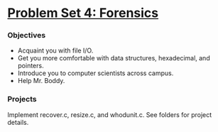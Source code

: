 # [Problem Set 4: Forensics](http://cdn.cs50.net/2016/x/psets/4/pset4/pset4.html)

### Objectives
- Acquaint you with file I/O.
- Get you more comfortable with data structures, hexadecimal, and pointers.
- Introduce you to computer scientists across campus.
- Help Mr. Boddy.

### Projects
Implement recover.c, resize.c, and whodunit.c. See folders for project details.

